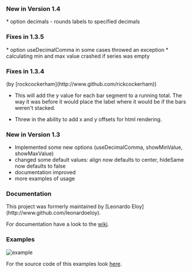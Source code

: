 <h3> New in Version 1.4 </h3>
* option decimals - rounds labels to specified decimals

<h3>Fixes in 1.3.5</h3>
* option useDecimalComma in some cases throwed an exception
* calculating min and max value crashed if series was empty

<h3>Fixes in 1.3.4</h3> 
(by [rockcockerham](http://www.github.com/rickcockerham))

* This will add the y value for each bar segment to a running total. The way it was before it would place the label where it would be if the bars weren't stacked.

* Threw in the ability to add x and y offsets for html rendering.

<h3>New in Version 1.3</h3>

* Implemented some new options (useDecimalComma, showMinValue, showMaxValue)
* changed some default values: align now defaults to center, hideSame now defaults to false
* documentation improved
* more examples of usage

<h3>Documentation</h3>
This project was formerly maintained by [Leonardo Eloy](http://www.github.com/leonardoeloy).

For documentation have a look to the [wiki](https://github.com/winne27/flot-valuelabels/wiki).

<h3>Examples</h3>

![example](https://raw.githubusercontent.com/winne27/flot-valuelabels/master/example.png)

For the source code of this examples look [here](https://github.com/winne27/flot-valuelabels/blob/master/example.html).
